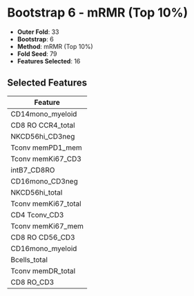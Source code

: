# Bootstrap 6 - mRMR (Top 10%)

- **Outer Fold**: 33
- **Bootstrap**: 6
- **Method**: mRMR (Top 10%)
- **Fold Seed**: 79
- **Features Selected**: 16

## Selected Features

| Feature |
|---------|
| CD14mono_myeloid |
| CD8 RO CCR4_total |
| NKCD56hi_CD3neg |
| Tconv memPD1_mem |
| Tconv memKi67_CD3 |
| intB7_CD8RO |
| CD16mono_CD3neg |
| NKCD56hi_total |
| Tconv memKi67_total |
| CD4 Tconv_CD3 |
| Tconv memKi67_mem |
| CD8 RO CD56_CD3 |
| CD16mono_myeloid |
| Bcells_total |
| Tconv memDR_total |
| CD8 RO_CD3 |
